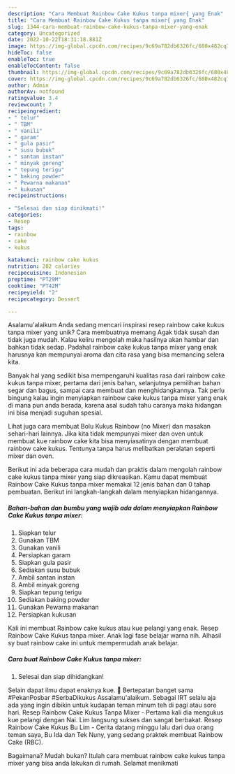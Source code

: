 ```yaml
---
description: "Cara Membuat Rainbow Cake Kukus tanpa mixer{ yang Enak"
title: "Cara Membuat Rainbow Cake Kukus tanpa mixer{ yang Enak"
slug: 1344-cara-membuat-rainbow-cake-kukus-tanpa-mixer-yang-enak
category: Uncategorized
date: 2022-10-22T18:31:18.881Z
image: https://img-global.cpcdn.com/recipes/9c69a782db6326fc/680x482cq70/rainbow-cake-kukus-tanpa-mixer-foto-resep-utama.jpg
hideToc: false
enableToc: true
enableTocContent: false
thumbnail: https://img-global.cpcdn.com/recipes/9c69a782db6326fc/680x482cq70/rainbow-cake-kukus-tanpa-mixer-foto-resep-utama.jpg
cover: https://img-global.cpcdn.com/recipes/9c69a782db6326fc/680x482cq70/rainbow-cake-kukus-tanpa-mixer-foto-resep-utama.jpg
author: Admin
authorAv: notfound
ratingvalue: 3.4
reviewcount: 7
recipeingredient:
- " telur"
- " TBM"
- " vanili"
- " garam"
- " gula pasir"
- " susu bubuk"
- " santan instan"
- " minyak goreng"
- " tepung terigu"
- " baking powder"
- " Pewarna makanan"
- " kukusan"
recipeinstructions:

- "Selesai dan siap dinikmati!"
categories:
- Resep
tags:
- rainbow
- cake
- kukus

katakunci: rainbow cake kukus 
nutrition: 202 calories
recipecuisine: Indonesian
preptime: "PT29M"
cooktime: "PT42M"
recipeyield: "2"
recipecategory: Dessert

---
```



Asalamu'alaikum Anda sedang mencari inspirasi resep rainbow cake kukus tanpa mixer yang unik? Cara membuatnya memang Agak tidak susah dan tidak juga mudah. Kalau keliru mengolah maka hasilnya akan hambar dan bahkan tidak sedap. Padahal rainbow cake kukus tanpa mixer yang enak harusnya kan mempunyai aroma dan cita rasa yang bisa memancing selera kita.


Banyak hal yang sedikit bisa mempengaruhi kualitas rasa dari rainbow cake kukus tanpa mixer, pertama dari jenis bahan, selanjutnya pemilihan bahan segar dan bagus, sampai cara membuat dan menghidangkannya. Tak perlu bingung kalau ingin menyiapkan rainbow cake kukus tanpa mixer yang enak di mana pun anda berada, karena asal sudah tahu caranya maka hidangan ini bisa menjadi suguhan spesial.

Lihat juga cara membuat Bolu Kukus Rainbow (no Mixer) dan masakan sehari-hari lainnya. Jika kita tidak mempunyai mixer dan oven untuk membuat kue rainbow cake kita bisa menyiasatinya dengan membuat rainbow cake kukus. Tentunya tanpa harus melibatkan peralatan seperti mixer dan oven.


Berikut ini ada beberapa cara mudah dan praktis dalam mengolah rainbow cake kukus tanpa mixer yang siap dikreasikan. Kamu dapat membuat Rainbow Cake Kukus tanpa mixer memakai 12 jenis bahan dan 0 tahap pembuatan. Berikut ini langkah-langkah dalam menyiapkan hidangannya.

<!--inarticleads1-->

##### Bahan-bahan dan bumbu yang wajib ada dalam menyiapkan Rainbow Cake Kukus tanpa mixer:

1. Siapkan  telur
1. Gunakan  TBM
1. Gunakan  vanili
1. Persiapkan  garam
1. Siapkan  gula pasir
1. Sediakan  susu bubuk
1. Ambil  santan instan
1. Ambil  minyak goreng
1. Siapkan  tepung terigu
1. Sediakan  baking powder
1. Gunakan  Pewarna makanan
1. Persiapkan  kukusan


Kali ini membuat Rainbow cake kukus atau kue pelangi yang enak. Resep Rainbow Cake Kukus tanpa mixer. Anak lagi fase belajar warna nih. Alhasil sy buat rainbow cake ini untuk mempermudah anak belajar. 

<!--inarticleads2-->

##### Cara buat Rainbow Cake Kukus tanpa mixer:


1. Selesai dan siap dihidangkan!

Selain dapat ilmu dapat enaknya kue. 🥰 Bertepatan banget sama #PekanPosbar #SerbaDikukus Assalamu&#39;alaikum. Sebagai IRT selalu aja ada yang ingin dibikin untuk kudapan teman minum teh di pagi atau sore hari. Resep Rainbow Cake Kukus Tanpa Mixer - Pertama kali dia mengukus kue pelangi dengan Nai. Lim langsung sukses dan sangat berbakat. Resep Rainbow Cake Kukus Bu Lim - Cerita datang minggu lalu dari dua orang teman saya, Bu Ida dan Tek Nuny, yang sedang praktek membuat Rainbow Cake (RBC). 

Bagaimana? Mudah bukan? Itulah cara membuat rainbow cake kukus tanpa mixer yang bisa anda lakukan di rumah. Selamat menikmati
